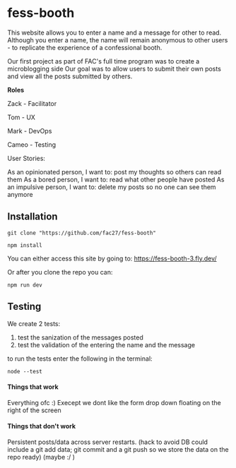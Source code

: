 # fess-booth
This website allows you to enter a name and a message for other to read. Although you enter a name, the name will remain anonymous to other users - to replicate the experience of a confessional booth.

Our first project as part of FAC's full time program was to create a microblogging side Our goal was to allow users to submit their own posts and view all the posts submitted by others.

**Roles**

Zack - Facilitator

Tom - UX

Mark - DevOps

Cameo - Testing

User Stories:

 As an opinionated person, I want to: post my thoughts so others can read them
 As a bored person, I want to: read what other people have posted
 As an impulsive person, I want to: delete my posts so no one can see them anymore

## Installation

``` terminal 
git clone "https://github.com/fac27/fess-booth"
```
``` terminal 
npm install
```

You can either access this site by going to: https://fess-booth-3.fly.dev/

Or after you clone the repo you can:

``` terminal 
npm run dev
```
## Testing
We create 2 tests:

1. test the sanization of the messages posted
2. test the validation of the entering the name and the message

to run the tests enter the following in the terminal:

```terminal 
node --test
```
#### Things that work
Everything ofc :) Execept we dont like the form drop down floating on the right of the screen

#### Things that don't work
Persistent posts/data across server restarts. (hack to avoid DB could include a git add data; git commit and a git push so we store the data on the repo ready) (maybe :/ )
